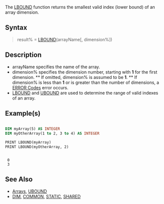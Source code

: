 The [LBOUND](LBOUND) function returns the smallest valid index (lower bound) of an array dimension.

## Syntax

> result% = [LBOUND](LBOUND)(arrayName[, dimension%])

## Description

* arrayName specifies the name of the array.
* dimension% specifies the dimension number, starting with **1** for the first dimension.
** If omitted, dimension% is assumed to be **1**.
** If dimension% is less than **1** or is greater than the number of dimensions, a [ERROR Codes](ERROR-Codes) error occurs.
* [LBOUND](LBOUND) and [UBOUND](UBOUND) are used to determine the range of valid indexes of an array.

## Example(s)

```vb

DIM myArray(5) AS INTEGER
DIM myOtherArray(1 to 2, 3 to 4) AS INTEGER

PRINT LBOUND(myArray)
PRINT LBOUND(myOtherArray, 2)

```

```text

 0
 3

```

## See Also

* [Arrays](Arrays), [UBOUND](UBOUND)
* [DIM](DIM), [COMMON](COMMON), [STATIC](STATIC), [SHARED](SHARED)

